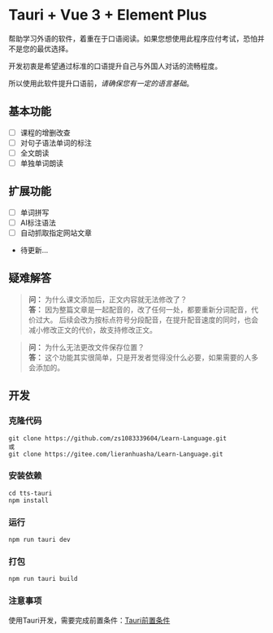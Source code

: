 # Tauri + Vue 3 + Element Plus

帮助学习外语的软件，着重在于口语阅读。如果您想使用此程序应付考试，恐怕并不是您的最优选择。

开发初衷是希望通过标准的口语提升自己与外国人对话的流畅程度。

所以使用此软件提升口语前，*请确保您有一定的语言基础*。

## 基本功能

- [ ] 课程的增删改查
- [ ] 对句子语法单词的标注
- [ ] 全文朗读
- [ ] 单独单词朗读

## 扩展功能

- [ ] 单词拼写
- [ ] AI标注语法
- [ ] 自动抓取指定网站文章
- 待更新...

## 疑难解答

> **问：** 为什么课文添加后，正文内容就无法修改了？\
> **答：** 因为整篇文章是一起配音的，改了任何一处，都要重新分词配音，代价过大。
后续会改为按标点符号分段配音，在提升配音速度的同时，也会减小修改正文的代价，故支持修改正文。

> **问：** 为什么无法更改文件保存位置？\
> **答：** 这个功能其实很简单，只是开发者觉得没什么必要，如果需要的人多会添加的。


## 开发

### 克隆代码

```
git clone https://github.com/zs1083339604/Learn-Language.git
或
git clone https://gitee.com/lieranhuasha/Learn-Language.git
```

### 安装依赖

```
cd tts-tauri
npm install
```

### 运行

```
npm run tauri dev
```

### 打包

```
npm run tauri build
```

### 注意事项

使用Tauri开发，需要完成前置条件：[Tauri前置条件](https://tauri.app/zh-cn/start/prerequisites/)